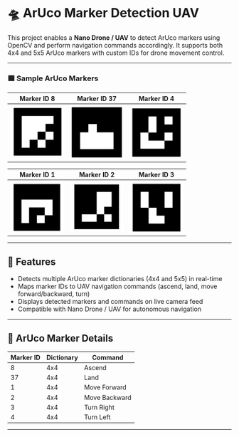# 🛸 ArUco Marker Detection UAV

This project enables a **Nano Drone / UAV** to detect ArUco markers using OpenCV and perform navigation commands accordingly. It supports both 4x4 and 5x5 ArUco markers with custom IDs for drone movement control.

---


### 🟩 Sample ArUco Markers

| Marker ID 8 | Marker ID 37 | Marker ID 4 |
|------------|-------------|------------|
| <img src="Aruco8.png" width="120" /> | <img src="Aruco37.png" width="120" /> | <img src="Aruco4.png" width="120" /> |

| Marker ID 1 | Marker ID 2 | Marker ID 3 |
|------------|-------------|------------|
| <img src="aruco1.png" width="120" /> | <img src="aruco2.png" width="120" /> | <img src="aruco3.png" width="120" /> |



---

## 📌 Features

- Detects multiple ArUco marker dictionaries (4x4 and 5x5) in real-time  
- Maps marker IDs to UAV navigation commands (ascend, land, move forward/backward, turn)  
- Displays detected markers and commands on live camera feed  
- Compatible with Nano Drone / UAV for autonomous navigation  

---

## 🧩 ArUco Marker Details

| Marker ID | Dictionary | Command |
|-----------|------------|---------|
| 8         | 4x4        | Ascend  |
| 37        | 4x4        | Land    |
| 1         | 4x4        | Move Forward |
| 2         | 4x4        | Move Backward |
| 3         | 4x4        | Turn Right |
| 4         | 4x4        | Turn Left |

---



